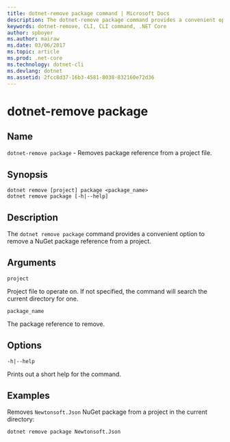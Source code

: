 ```yaml
---
title: dotnet-remove package command | Microsoft Docs
description: The dotnet-remove package command provides a convenient option to remove NuGet package reference to a project.
keywords: dotnet-remove, CLI, CLI command, .NET Core
author: spboyer
ms.author: mairaw
ms.date: 03/06/2017
ms.topic: article
ms.prod: .net-core
ms.technology: dotnet-cli
ms.devlang: dotnet
ms.assetid: 2fcc8d37-16b3-4581-8038-832160e72d36
---
```

# dotnet-remove package

## Name

`dotnet-remove package` - Removes package reference from a project file.

## Synopsis

```
dotnet remove [project] package <package_name>
dotnet remove package [-h|--help]
```

## Description

The `dotnet remove package` command provides a convenient option to remove a NuGet package reference from a project.

## Arguments

`project`

Project file to operate on. If not specified, the command will search the current directory for one.

`package_name`

The package reference to remove.

## Options

`-h|--help`

Prints out a short help for the command.

## Examples

Removes `Newtonsoft.Json` NuGet package from a project in the current directory:

`dotnet remove package Newtonsoft.Json`